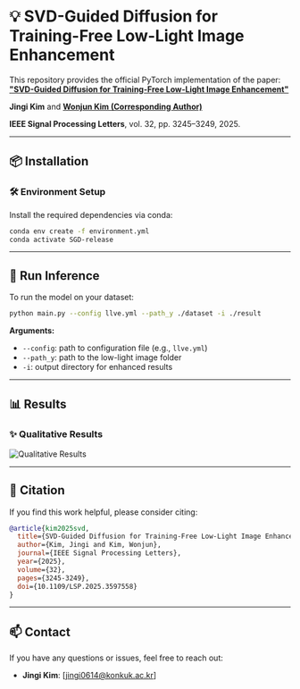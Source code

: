 # 💡 SVD-Guided Diffusion for Training-Free Low-Light Image Enhancement

This repository provides the official PyTorch implementation of the paper:  
**["SVD-Guided Diffusion for Training-Free Low-Light Image Enhancement"](https://ieeexplore.ieee.org/document/11122300?source=authoralert)**

 **Jingi Kim** and [**Wonjun Kim (Corresponding Author)**](https://sites.google.com/view/dcvl)

**IEEE Signal Processing Letters**, vol. 32, pp. 3245–3249, 2025.

---

## 📦 Installation

### 🛠 Environment Setup

Install the required dependencies via conda:

```bash
conda env create -f environment.yml
conda activate SGD-release
```

---

## 🚀 Run Inference

To run the model on your dataset:

```bash
python main.py --config llve.yml --path_y ./dataset -i ./result
```

**Arguments:**
- `--config`: path to configuration file (e.g., `llve.yml`)
- `--path_y`: path to the low-light image folder
- `-i`: output directory for enhanced results

---

## 📊 Results

### ✨ Qualitative Results

![Qualitative Results](figures/Fig.svg)

---

## 📎 Citation

If you find this work helpful, please consider citing:

```bibtex
@article{kim2025svd,
  title={SVD-Guided Diffusion for Training-Free Low-Light Image Enhancement},
  author={Kim, Jingi and Kim, Wonjun},
  journal={IEEE Signal Processing Letters},
  year={2025},
  volume={32},
  pages={3245-3249},
  doi={10.1109/LSP.2025.3597558}
}
```

---

## 📫 Contact

If you have any questions or issues, feel free to reach out:

- **Jingi Kim**: [jingi0614@konkuk.ac.kr]  
